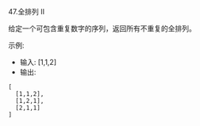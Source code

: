 47.全排列 II

给定一个可包含重复数字的序列，返回所有不重复的全排列。

示例:

- 输入: [1,1,2]
- 输出:
```$xslt
[
  [1,1,2],
  [1,2,1],
  [2,1,1]
]
```
